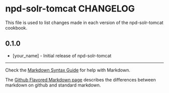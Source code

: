 npd-solr-tomcat CHANGELOG
=========================

This file is used to list changes made in each version of the npd-solr-tomcat cookbook.

0.1.0
-----
- [your_name] - Initial release of npd-solr-tomcat

- - -
Check the [Markdown Syntax Guide](http://daringfireball.net/projects/markdown/syntax) for help with Markdown.

The [Github Flavored Markdown page](http://github.github.com/github-flavored-markdown/) describes the differences between markdown on github and standard markdown.
